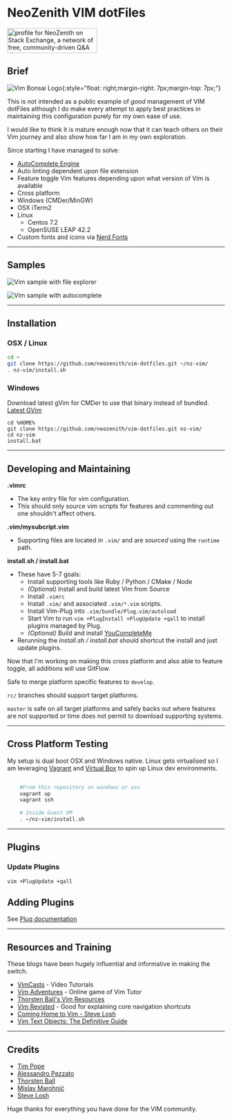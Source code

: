 # NeoZenith VIM dotFiles

<a href="https://stackexchange.com/users/309684">
<img src="https://stackexchange.com/users/flair/309684.png" width="208" height="58" alt="profile for NeoZenith on Stack Exchange, a network of free, community-driven Q&amp;A sites" title="profile for NeoZenith on Stack Exchange, a network of free, community-driven Q&amp;A sites">
</a>


## Brief
![Vim Bonsai Logo][vim-bonsai]{:style="float: right;margin-right: 7px;margin-top: 7px;"}

[vim-bonsai]: https://raw.githubusercontent.com/neozenith/vim-dotfiles/master/bonsai.svg?sanitize=true 
<img style="float: right;" href="./bonsai.svg" />

This is not intended as a public example of *good* management of VIM dotFiles 
although I do make every attempt to apply best practices in maintaining this 
configuration purely for my own ease of use.

I would like to think it is mature enough now that it can teach others on 
their Vim journey and also show how far I am in my own exploration. 

Since starting I have managed to solve:
 - [AutoComplete Engine][ycm]
 - Auto linting dependent upon file extension
 - Feature toggle Vim features depending upon what version of Vim is available
 - Cross platform
  - Windows (CMDer/MinGW)
  - OSX iTerm2
  - Linux
    - Centos 7.2
    - OpenSUSE LEAP 42.2
 - Custom fonts and icons via [Nerd Fonts][nerd-fonts]

[ycm]: https://github.com/Valloric/YouCompleteMe
[nerd-fonts]: https://github.com/ryanoasis/nerd-fonts

----

## Samples

![Vim sample with file explorer][sample1]

![Vim sample with autocomplete][sample2]


[sample1]: https://raw.githubusercontent.com/neozenith/vim-dotfiles/master/screenshots/example1.png
[sample2]: https://raw.githubusercontent.com/neozenith/vim-dotfiles/master/screenshots/example2.png

----

## Installation

### OSX / Linux

```bash
cd ~
git clone https://github.com/neozenith/vim-dotfiles.git ~/nz-vim/
. nz-vim/install.sh
```

### Windows

Download latest gVim for CMDer to use that binary instead of bundled.
[Latest GVim][gvim-download]


```
cd %HOME%
git clone https://github.com/neozenith/vim-dotfiles.git nz-vim/
cd nz-vim
install.bat
```

[gvim-download]: https://github.com/vim/vim-win32-installer/releases

----

## Developing and Maintaining

**.vimrc**
 - The key entry file for vim configuration. 
 - This should only source vim scripts for features and commenting 
 out one shouldn't affect others. 

**.vim/mysubcript.vim**
 - Supporting files are located in `.vim/` and are *sourced* using the `runtime` 
path.

**install.sh / install.bat**
 - These have 5-7 goals:
   - Install supporting tools like Ruby / Python / CMake / Node
   - *(Optional)* Install and build latest Vim from Source
   - Install `.vimrc`
   - Install `.vim/` and associated `.vim/*.vim` scripts.
   - Install Vim-Plug into `.vim/bundle/Plug.vim/autoload`
   - Start Vim to run `vim +PlugInstall +PlugUpdate +qall` to install 
   plugins managed by Plug.
   - *(Optional)* Build and install [YouCompleteMe][ycm]
 - Rerunning the *install.sh / install.bat* should shortcut the install
 and just update plugins.

Now that I'm working on making this cross platform and also able to feature
toggle, all additions will use GitFlow.

Safe to merge platform specific features to `develop`.

`rc/` branches should support target platforms.

`master` is safe on all target platforms and safely backs out where features
are not supported or time does not permit to download supporting systems.

----

## Cross Platform Testing

My setup is dual boot OSX and Windows native. Linux gets virtualised so I am
leveraging [Vagrant][vagrant] and [Virtual Box][vbox] to spin up Linux dev 
environments.

```bash
    
    #From this repository on windows or osx
    vagrant up
    vagrant ssh
    
    # Inside Guest VM
    . ~/nz-vim/install.sh

```

[vagrant]: https://www.vagrantup.com
[vbox]: https://www.virtualbox.org/

----
## Plugins
### Update Plugins

```
vim +PlugUpdate +qall
```

## Adding Plugins

See [Plug documentation][plug-docs]

[plug-docs]:  https://github.com/junegunn/vim-plug#example

----
## Resources and Training

These blogs have been hugely influential and informative in making the switch.

 - [VimCasts][vimcasts] - Video Tutorials
 - [Vim Adventures][vim-adventures] - Online game of Vim Tutor
 - [Thorsten Ball's Vim Resources][thorsten-ball-vim-resources]
 - [Vim Revisted][vim-revisited] - Good for explaining core navigation shortcuts
 - [Coming Home to Vim - Steve Losh][coming-home]
 - [Vim Text Objects: The Definitive Guide][text-objects]

[vimcasts]: http://vimcasts.org/
[vim-adventures]: https://vim-adventures.com/
[thorsten-ball-vim-resources]: https://thorstenball.com/blog/2012/07/09/vim-learning-resources/
[vim-revisited]: http://mislav.net/2011/12/vim-revisited/
[coming-home]: http://stevelosh.com/blog/2010/09/coming-home-to-vim/
[text-objects]: http://blog.carbonfive.com/2011/10/17/vim-text-objects-the-definitive-guide/

----

## Credits

 - [Tim Pope](https://github.com/tpope)
 - [Alessandro Pezzato](https://github.com/alepez)
 - [Thorsten Ball](https://github.com/mrnugget) 
 - [Mislav Marohnić](https://github.com/mislav)
 - [Steve Losh](https://bitbucket.org/sjl/)

Huge thanks for everything you have done for the VIM community.
